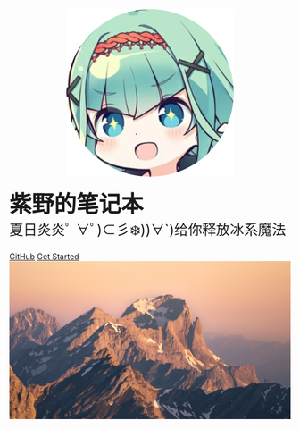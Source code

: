 
<!-- ![logo](image/icon.png) -->
<center>
<a href='/'>
<img src="images/icon.png" width=300>
</a>
</center>


<b style=font-size:40px>紫野的笔记本<br /></b>
<a style=font-size:25px>夏日炎炎ﾟ ∀ﾟ)⊂彡❄️))∀`)给你释放冰系魔法</a>

[GitHub](https://github.com/nobody0know/nobody_notebook)
[Get Started](#欢迎光临紫野的笔记本！)
![](images/wallhaven-d6w763.jpg)
